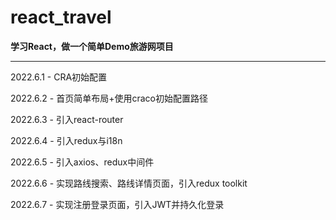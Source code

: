 # react_travel
**学习React，做一个简单Demo旅游网项目**

---


2022.6.1 - CRA初始配置


2022.6.2 - 首页简单布局+使用craco初始配置路径


2022.6.3 - 引入react-router


2022.6.4 - 引入redux与i18n


2022.6.5 - 引入axios、redux中间件


2022.6.6 - 实现路线搜索、路线详情页面，引入redux toolkit


2022.6.7 - 实现注册登录页面，引入JWT并持久化登录

